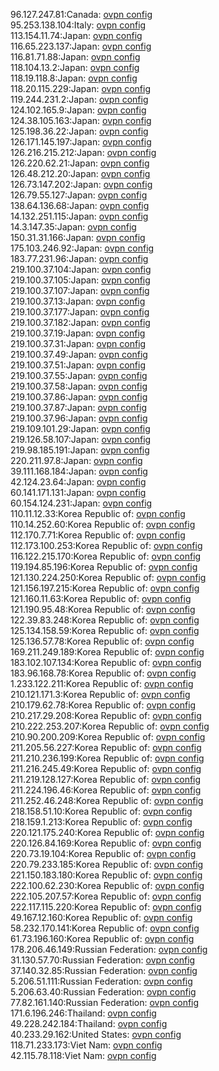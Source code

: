 96.127.247.81:Canada: [ovpn config](vpn/96_127_247_81.ovpn)  
95.253.138.104:Italy: [ovpn config](vpn/95_253_138_104.ovpn)  
113.154.11.74:Japan: [ovpn config](vpn/113_154_11_74.ovpn)  
116.65.223.137:Japan: [ovpn config](vpn/116_65_223_137.ovpn)  
116.81.71.88:Japan: [ovpn config](vpn/116_81_71_88.ovpn)  
118.104.13.2:Japan: [ovpn config](vpn/118_104_13_2.ovpn)  
118.19.118.8:Japan: [ovpn config](vpn/118_19_118_8.ovpn)  
118.20.115.229:Japan: [ovpn config](vpn/118_20_115_229.ovpn)  
119.244.231.2:Japan: [ovpn config](vpn/119_244_231_2.ovpn)  
124.102.165.9:Japan: [ovpn config](vpn/124_102_165_9.ovpn)  
124.38.105.163:Japan: [ovpn config](vpn/124_38_105_163.ovpn)  
125.198.36.22:Japan: [ovpn config](vpn/125_198_36_22.ovpn)  
126.171.145.197:Japan: [ovpn config](vpn/126_171_145_197.ovpn)  
126.216.215.212:Japan: [ovpn config](vpn/126_216_215_212.ovpn)  
126.220.62.21:Japan: [ovpn config](vpn/126_220_62_21.ovpn)  
126.48.212.20:Japan: [ovpn config](vpn/126_48_212_20.ovpn)  
126.73.147.202:Japan: [ovpn config](vpn/126_73_147_202.ovpn)  
126.79.55.127:Japan: [ovpn config](vpn/126_79_55_127.ovpn)  
138.64.136.68:Japan: [ovpn config](vpn/138_64_136_68.ovpn)  
14.132.251.115:Japan: [ovpn config](vpn/14_132_251_115.ovpn)  
14.3.147.35:Japan: [ovpn config](vpn/14_3_147_35.ovpn)  
150.31.31.166:Japan: [ovpn config](vpn/150_31_31_166.ovpn)  
175.103.246.92:Japan: [ovpn config](vpn/175_103_246_92.ovpn)  
183.77.231.96:Japan: [ovpn config](vpn/183_77_231_96.ovpn)  
219.100.37.104:Japan: [ovpn config](vpn/219_100_37_104.ovpn)  
219.100.37.105:Japan: [ovpn config](vpn/219_100_37_105.ovpn)  
219.100.37.107:Japan: [ovpn config](vpn/219_100_37_107.ovpn)  
219.100.37.13:Japan: [ovpn config](vpn/219_100_37_13.ovpn)  
219.100.37.177:Japan: [ovpn config](vpn/219_100_37_177.ovpn)  
219.100.37.182:Japan: [ovpn config](vpn/219_100_37_182.ovpn)  
219.100.37.19:Japan: [ovpn config](vpn/219_100_37_19.ovpn)  
219.100.37.31:Japan: [ovpn config](vpn/219_100_37_31.ovpn)  
219.100.37.49:Japan: [ovpn config](vpn/219_100_37_49.ovpn)  
219.100.37.51:Japan: [ovpn config](vpn/219_100_37_51.ovpn)  
219.100.37.55:Japan: [ovpn config](vpn/219_100_37_55.ovpn)  
219.100.37.58:Japan: [ovpn config](vpn/219_100_37_58.ovpn)  
219.100.37.86:Japan: [ovpn config](vpn/219_100_37_86.ovpn)  
219.100.37.87:Japan: [ovpn config](vpn/219_100_37_87.ovpn)  
219.100.37.96:Japan: [ovpn config](vpn/219_100_37_96.ovpn)  
219.109.101.29:Japan: [ovpn config](vpn/219_109_101_29.ovpn)  
219.126.58.107:Japan: [ovpn config](vpn/219_126_58_107.ovpn)  
219.98.185.191:Japan: [ovpn config](vpn/219_98_185_191.ovpn)  
220.211.97.8:Japan: [ovpn config](vpn/220_211_97_8.ovpn)  
39.111.168.184:Japan: [ovpn config](vpn/39_111_168_184.ovpn)  
42.124.23.64:Japan: [ovpn config](vpn/42_124_23_64.ovpn)  
60.141.171.131:Japan: [ovpn config](vpn/60_141_171_131.ovpn)  
60.154.124.231:Japan: [ovpn config](vpn/60_154_124_231.ovpn)  
110.11.12.33:Korea Republic of: [ovpn config](vpn/110_11_12_33.ovpn)  
110.14.252.60:Korea Republic of: [ovpn config](vpn/110_14_252_60.ovpn)  
112.170.7.71:Korea Republic of: [ovpn config](vpn/112_170_7_71.ovpn)  
112.173.100.253:Korea Republic of: [ovpn config](vpn/112_173_100_253.ovpn)  
116.122.215.170:Korea Republic of: [ovpn config](vpn/116_122_215_170.ovpn)  
119.194.85.196:Korea Republic of: [ovpn config](vpn/119_194_85_196.ovpn)  
121.130.224.250:Korea Republic of: [ovpn config](vpn/121_130_224_250.ovpn)  
121.156.197.215:Korea Republic of: [ovpn config](vpn/121_156_197_215.ovpn)  
121.160.11.63:Korea Republic of: [ovpn config](vpn/121_160_11_63.ovpn)  
121.190.95.48:Korea Republic of: [ovpn config](vpn/121_190_95_48.ovpn)  
122.39.83.248:Korea Republic of: [ovpn config](vpn/122_39_83_248.ovpn)  
125.134.158.59:Korea Republic of: [ovpn config](vpn/125_134_158_59.ovpn)  
125.136.57.78:Korea Republic of: [ovpn config](vpn/125_136_57_78.ovpn)  
169.211.249.189:Korea Republic of: [ovpn config](vpn/169_211_249_189.ovpn)  
183.102.107.134:Korea Republic of: [ovpn config](vpn/183_102_107_134.ovpn)  
183.96.168.78:Korea Republic of: [ovpn config](vpn/183_96_168_78.ovpn)  
1.233.122.211:Korea Republic of: [ovpn config](vpn/1_233_122_211.ovpn)  
210.121.171.3:Korea Republic of: [ovpn config](vpn/210_121_171_3.ovpn)  
210.179.62.78:Korea Republic of: [ovpn config](vpn/210_179_62_78.ovpn)  
210.217.29.208:Korea Republic of: [ovpn config](vpn/210_217_29_208.ovpn)  
210.222.253.207:Korea Republic of: [ovpn config](vpn/210_222_253_207.ovpn)  
210.90.200.209:Korea Republic of: [ovpn config](vpn/210_90_200_209.ovpn)  
211.205.56.227:Korea Republic of: [ovpn config](vpn/211_205_56_227.ovpn)  
211.210.236.199:Korea Republic of: [ovpn config](vpn/211_210_236_199.ovpn)  
211.216.245.49:Korea Republic of: [ovpn config](vpn/211_216_245_49.ovpn)  
211.219.128.127:Korea Republic of: [ovpn config](vpn/211_219_128_127.ovpn)  
211.224.196.46:Korea Republic of: [ovpn config](vpn/211_224_196_46.ovpn)  
211.252.46.248:Korea Republic of: [ovpn config](vpn/211_252_46_248.ovpn)  
218.158.51.10:Korea Republic of: [ovpn config](vpn/218_158_51_10.ovpn)  
218.159.1.213:Korea Republic of: [ovpn config](vpn/218_159_1_213.ovpn)  
220.121.175.240:Korea Republic of: [ovpn config](vpn/220_121_175_240.ovpn)  
220.126.84.169:Korea Republic of: [ovpn config](vpn/220_126_84_169.ovpn)  
220.73.19.104:Korea Republic of: [ovpn config](vpn/220_73_19_104.ovpn)  
220.79.233.185:Korea Republic of: [ovpn config](vpn/220_79_233_185.ovpn)  
221.150.183.180:Korea Republic of: [ovpn config](vpn/221_150_183_180.ovpn)  
222.100.62.230:Korea Republic of: [ovpn config](vpn/222_100_62_230.ovpn)  
222.105.207.57:Korea Republic of: [ovpn config](vpn/222_105_207_57.ovpn)  
222.117.115.220:Korea Republic of: [ovpn config](vpn/222_117_115_220.ovpn)  
49.167.12.160:Korea Republic of: [ovpn config](vpn/49_167_12_160.ovpn)  
58.232.170.141:Korea Republic of: [ovpn config](vpn/58_232_170_141.ovpn)  
61.73.196.160:Korea Republic of: [ovpn config](vpn/61_73_196_160.ovpn)  
178.206.46.149:Russian Federation: [ovpn config](vpn/178_206_46_149.ovpn)  
31.130.57.70:Russian Federation: [ovpn config](vpn/31_130_57_70.ovpn)  
37.140.32.85:Russian Federation: [ovpn config](vpn/37_140_32_85.ovpn)  
5.206.51.111:Russian Federation: [ovpn config](vpn/5_206_51_111.ovpn)  
5.206.63.40:Russian Federation: [ovpn config](vpn/5_206_63_40.ovpn)  
77.82.161.140:Russian Federation: [ovpn config](vpn/77_82_161_140.ovpn)  
171.6.196.246:Thailand: [ovpn config](vpn/171_6_196_246.ovpn)  
49.228.242.184:Thailand: [ovpn config](vpn/49_228_242_184.ovpn)  
40.233.29.162:United States: [ovpn config](vpn/40_233_29_162.ovpn)  
118.71.233.173:Viet Nam: [ovpn config](vpn/118_71_233_173.ovpn)  
42.115.78.118:Viet Nam: [ovpn config](vpn/42_115_78_118.ovpn)  
